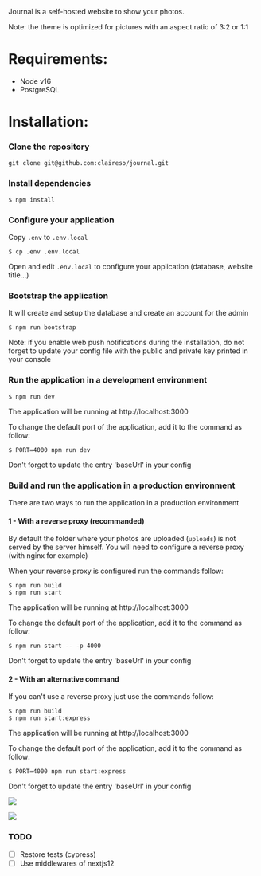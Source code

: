 Journal is a self-hosted website to show your photos.

Note: the theme is optimized for pictures with an aspect ratio of 3:2 or 1:1


# Requirements:

- Node v16
- PostgreSQL

# Installation:

### Clone the repository

```
git clone git@github.com:claireso/journal.git
```

### Install dependencies

```
$ npm install
```

### Configure your application

Copy `.env` to `.env.local`

```
$ cp .env .env.local
```

Open and edit `.env.local` to configure your application (database, website title...)

### Bootstrap the application

It will create and setup the database and create an account for the admin

```
$ npm run bootstrap
```

Note: if you enable web push notifications during the installation, do not forget to update your config file with the public and private key printed in your console

### Run the application in a development environment

```
$ npm run dev
```

The application will be running at http://localhost:3000

To change the default port of the application, add it to the command as follow:

```
$ PORT=4000 npm run dev
```

Don't forget to update the entry 'baseUrl' in your config

### Build and run the application in a production environment

There are two ways to run the application in a production environment

#### 1 - With a reverse proxy (recommanded)

By default the folder where your photos are uploaded (`uploads`) is not served by the server himself.
You will need to configure a reverse proxy (with nginx for example)

When your reverse proxy is configured run the commands follow:

```
$ npm run build
$ npm run start
```

The application will be running at http://localhost:3000

To change the default port of the application, add it to the command as follow:

```
$ npm run start -- -p 4000
```

Don't forget to update the entry 'baseUrl' in your config

#### 2 - With an alternative command

If you can't use a reverse proxy just use the commands follow:

```
$ npm run build
$ npm run start:express
```

The application will be running at http://localhost:3000

To change the default port of the application, add it to the command as follow:

```
$ PORT=4000 npm run start:express
```

Don't forget to update the entry 'baseUrl' in your config

![](https://user-images.githubusercontent.com/961038/84236772-7fbe2300-aaf8-11ea-9e2e-a63f8c482b8a.jpg)

![](https://user-images.githubusercontent.com/961038/84236775-8056b980-aaf8-11ea-8479-f15f80a197ac.jpg)

### TODO
- [ ] Restore tests (cypress)
- [ ] Use middlewares of nextjs12